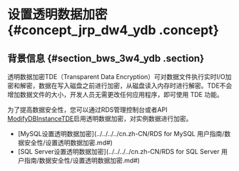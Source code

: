 # 设置透明数据加密 {#concept_jrp_dw4_ydb .concept}

## 背景信息 {#section_bws_3w4_ydb .section}

透明数据加密TDE（Transparent Data Encryption）可对数据文件执行实时I/O加密和解密，数据在写入磁盘之前进行加密，从磁盘读入内存时进行解密。TDE不会增加数据文件的大小，开发人员无需更改任何应用程序，即可使用 TDE 功能。

为了提高数据安全性，您可以通过RDS管理控制台或者API [ModifyDBInstanceTDE](../../../../cn.zh-CN/API参考/安全管理/ModifyDBInstanceTDE.md#)启用透明数据加密，对实例数据进行加密。

-   [MySQL设置透明数据加密](../../../../cn.zh-CN/RDS for MySQL 用户指南/数据安全性/设置透明数据加密.md#)
-   [SQL Server设置透明数据加密](../../../../cn.zh-CN/RDS for SQL Server 用户指南/数据安全性/设置透明数据加密.md#)

